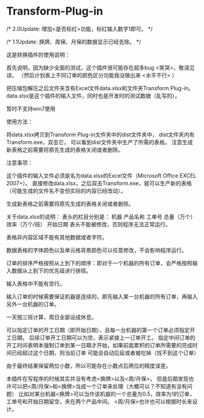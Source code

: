 # Transform-Plug-in

/*
2.0Update:     增加<是否标红>功能，标红输入数字1即可。
*/

/*
1.1Update:     换牌、周保、月保的数据显示已经去除。
*/

这是转换插件的使用说明：

首先说明，因为缺少全面的测试，这个插件很可能存在超多bug <笑哭>，敬请见谅。
（然后计划表上不同订单的颜色区分功能我没做出来 <水平不行> ）

把压缩包解压之后文件夹含有Excel文件data.xlsx和文件夹Transform Plug-in。
data.xlsx是这个插件的输入文件，同时也是开发时的测试数据（乱写的）。

暂时不支持win7使用



使用方法：

将data.xlsx拷贝到Transform Plug-in文件夹中的dist文件夹中，
dist文件夹内有Transform.exe，双击它，
可以看到dist文件夹中生产了所需的表格。
注意生成新表格之前需要将原先生成的表格关闭或者删除。



注意事项：

这个插件的输入文件必须是名为data.xlsx的Excel文件（Microsoft Office EXCEL 2007+）。
直接修改data.xlsx，之后双击Transform.exe，就可以生产新的表格（可能生成的文件名不变但实际的内容已经改动）。

生成新表格之前需要将原先生成的表格关闭或者删除。

关于data.xlsx的说明：
表头的栏目分别是：
机器      产品名称      工单号      总量（万个）      效率（万个/班）      开始日期
表头不能被修改，否则程序无法正常运行。

表格非内容区域不能有其他数据或者字符。

数据表格的字体颜色以及单元格背景颜色可以任意修改，不会影响程序运行。

订单的排序严格按照从上到下的顺序：即对于一个机器的所有订单，会严格按照输入数据从上到下的优先级进行排班。

输入表格中不能有空行。

输入订单的时候需要保证机器是连续的，即先输入某一台机器的所有订单，再输入另外一台机器的订单。

一天按三班计算，周日全部设成休息。

可以指定订单的开工日期（即开始日期），且每一台机器的第一个订单必须指定开工日期。
后续订单开工日期可以为空，表示紧接上一订单开工。
指定中间订单的开工时间表明本强制订单到某一日期才开始，如果前面累积的订单所需要的完成时间已经超过这个日期，则当前订单
可能会自动后延或者被吃掉（找不到这个订单）

由于最终结果保留两位小数，所以可能存在小数点后两位的精度误差。

本插件在写程序的时候其实并没有考虑<换牌>以及<周/月保>。
但是后期发现也许可以把<周/月保>和<换牌>当成一个订单来处理（大概可以？不知道有没有问题）
比如对某台机器<换牌>可以当作该机器的一个总量为0.5，效率为1的订单，工单号和开始日期留空，夹在两个产品中间。
<周/月保>也许也可以根据时长来设计。
